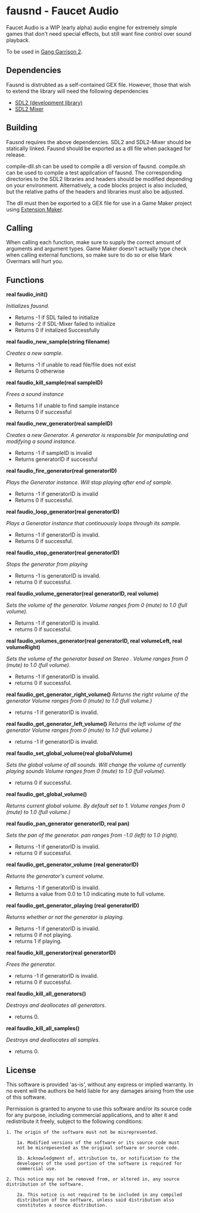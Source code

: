 fausnd - Faucet Audio
======
Faucet Audio is a WIP (early alpha) audio engine for extremely simple games that don't need special effects, but still want fine control over sound playback.

To be used in [Gang Garrison 2](http://ganggarrison.com/).


Dependencies
------------
Fausnd is distrubted as a self-contained GEX file. However, those that wish to extend the library will need the following dependencies
* [SDL2 (development library)](http://www.libsdl.org/download-2.0.php)
* [SDL2 Mixer](http://www.libsdl.org/projects/SDL_mixer/)

Building
---------
Fausnd requires the above dependencies. SDL2 and SDL2-Mixer should be statically linked. Fausnd should be exported as a dll file when packaged for release.

compile-dll.sh can be used to compile a dll version of fausnd. compile.sh can be used to compile a test application of fausnd. The corresponding directories to the SDL2 libraries and headers should be modified depending on your environment. Alternatively, a code blocks project is also included, but the relative paths of the headers and libraries must also be adjusted.

The dll must then be exported to a GEX file for use in a Game Maker project using [Extension Maker](sandbox.yoyogames.com/make/extensions).

Calling
-------
When calling each function, make sure to supply the correct amount of arguments and argument types. Game Maker doesn't actually type check when calling external functions, so make sure to do so or else Mark Overmars will hurt you.

Functions
---------
**real faudio_init()**

  *Initializes fausnd.*
  * Returns -1 if SDL failed to initialize
  * Returns -2 if SDL-Mixer failed to initialize
  * Returns 0 if initalized Successfully
  
  
**real faudio_new_sample(string filename)**

  *Creates a new sample.*
  * Returns -1 if unable to read file/file does not exist
  * Returns 0 otherwise
  
  
**real faudio_kill_sample(real sampleID)**

  *Frees a sound instance*
  * Returns 1 if unable to find sample instance
  * Returns 0 if successful
  
  
**real faudio_new_generator(real sampleID)**

  *Creates a new Generator. A generator is responsible for manipulating and modifying a sound instance.*
  * Returns -1 if sampleID is invalid
  * Returns generatorID if successful
  
  
**real faudio_fire_generator(real generatorID)**

  *Plays the Generator instance. Will stop playing after end of sample.*
  * Returns -1 if generatorID is invalid
  * Returns 0 if successful.
  
  
**real faudio_loop_generator(real generatorID)**

  *Plays a Generator instance that continuously loops through its sample.*
  * Returns -1 if generatorID is invalid.
  * Returns 0 if successful.
  
  
**real faudio_stop_generator(real generatorID)**

  *Stops the generator from playing*
  * Returns -1 is generatorID is invalid.
  * returns 0 if successful.
  
  
**real faudio_volume_generator(real generatorID, real volume)**

  *Sets the volume of the generator. Volume ranges from 0 (mute) to 1.0 (full volume).*
  * Returns -1 if generatorID is invalid.
  * returns 0 if successful.
  
**real faudio_volumes_generator(real generatorID, real volumeLeft, real volumeRight)**

  *Sets the volume of the generator based on Stereo . Volume ranges from 0 (mute) to 1.0 (full volume).*
  * Returns -1 if generatorID is invalid.
  * returns 0 if successful.

**real faudio_get_generator_right_volume()**
  *Returns the right volume of the generator*
  *Volume ranges from 0 (mute) to 1.0 (full volume.)*
  * returns -1 if generatorID is invalid.

**real faudio_get_generator_left_volume()**
  *Returns the left volume of the generator*
  *Volume ranges from 0 (mute) to 1.0 (full volume.)*
  * returns -1 if generatorID is invalid.
 
**real faudio_set_global_volume(real globalVolume)**

  *Sets the global volume of all sounds. Will change the volume of currently playing sounds*
  *Volume ranges from 0 (mute) to 1.0 (full volume).*
  * returns 0 if successful.

**real faudio_get_global_volume()**

  *Returns current global volume. By default set to 1.*
  *Volume ranges from 0 (mute) to 1.0 (full volume.)*
  
**real faudio_pan_generator generatorID, real pan)**

  *Sets the pan of the generator. pan ranges from -1.0 (left) to 1.0 (right).*
  * Returns -1 if generatorID is invalid.
  * returns 0 if successful.
  
**real faudio_get_generator_volume (real generatorID)**

  *Returns the generator's current volume.*
  * Returns -1 if generatorID is invalid.
  * Returns a value from 0.0 to 1.0 indicating mute to full volume.

**real faudio_get_generator_playing (real generatorID)**

  *Returns whether or not the generator is playing.*
  * Returns -1 if generatorID is invalid.
  * returns 0 if not playing.
  * returns 1 if playing.
  
  
**real faudio_kill_generator(real generatorID)**

  *Frees the generator.*
  * returns -1 if generatorID is invalid.
  * returns 0 if successful.

**real faudio_kill_all_generators()**

  *Destroys and deallocates all generators.*
  * returns 0.
  
**real faudio_kill_all_samples()**

  *Destroys and deallocates all samples.*
  * returns 0.
 
  
  
License
-------
This software is provided 'as-is', without any express or implied
warranty. In no event will the authors be held liable for any damages
arising from the use of this software.

Permission is granted to anyone to use this software and/or its source
code for any purpose, including commercial applications, and to alter
it and redistribute it freely, subject to the following conditions:

    1. The origin of the software must not be misrepresented.

        1a. Modified versions of the software or its source code must
        not be misrepesented as the original software or source code.

        1b. Acknowledgment of, attribution to, or notification to the
        developers of the used portion of the software is required for
        commercial use.

    2. This notice may not be removed from, or altered in, any source
    distribution of the software.

        2a. This notice is not required to be included in any compiled
        distribution of the software, unless said distribution also
        constitutes a source distribution.
